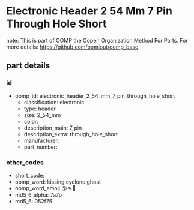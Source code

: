 # Electronic Header 2 54 Mm 7 Pin Through Hole Short  

note: This is part of OOMP the Oopen Organization Method For Parts. For more details: https://github.com/oomlout/oomp_base

##  part details





### id
* oomp_id: electronic_header_2_54_mm_7_pin_through_hole_short
  * classification: electronic
  * type: header
  * size: 2_54_mm
  * color: 
  * description_main: 7_pin
  * description_extra: through_hole_short
  * manufacturer: 
  * part_number: 

### other_codes
* short_code: 
* oomp_word: kissing cyclone ghost
* oomp_word_emoji :kissing: :cyclone: :ghost:
* md5_6_alpha: 7a7p
* md5_6: 052f75